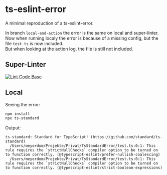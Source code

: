 # ts-eslint-error

A minimal reproduction of a ts-eslint-error.

In branch `local-and-action` the error is the same on local and super-linter. \
Now when running localy the error is because of a missing config, but the file `test.ts` is now included. \
But when looking at the action log, the file is still not included.

## Super-Linter

[![Lint Code Base](https://github.com/dominicmeyer/ts-eslint-error/actions/workflows/super-linter.yml/badge.svg)](https://github.com/dominicmeyer/ts-eslint-error/actions/workflows/super-linter.yml)

## Local

Seeing the error:

```sh
npm install
npx ts-standard
```

Output:

```text
ts-standard: Standard for TypeScript! (https://github.com/standard/ts-standard)
  /Users/meyerdom/Projekte/Privat/TsStandardError/test.ts:0:1: This rule requires the `strictNullChecks` compiler option to be turned on to function correctly. (@typescript-eslint/prefer-nullish-coalescing)
  /Users/meyerdom/Projekte/Privat/TsStandardError/test.ts:0:1: This rule requires the `strictNullChecks` compiler option to be turned on to function correctly. (@typescript-eslint/strict-boolean-expressions)
```
